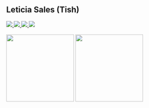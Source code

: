 ## Leticia Sales (Tish)

<div> 
  <a href="https://twitter.com/tishcode" target="_blank">
    <img src="https://img.shields.io/badge/Twitter-1DA1F2?style=for-the-badge&logo=twitter&logoColor=white" target="_blank">
  </a> 
  <a href="https://www.linkedin.com/in/leticia-s-28229b88/" target="_blank">
    <img src="https://img.shields.io/badge/-LinkedIn-%230077B5?style=for-the-badge&logo=linkedin&logoColor=white" target="_blank">
  </a> 
  <a href="mailto:tishcode@gmail.com">
    <img src="https://img.shields.io/badge/-Gmail-%23333?style=for-the-badge&logo=gmail&logoColor=white" target="_blank"Ω>
  </a>
  <a href="https://medium.com/@tishcode" target="_blank">
    <img src="https://img.shields.io/badge/Medium-12100E?style=for-the-badge&logo=medium&logoColor=whit" target="_blank">
  </a>
</div>
<br />
<div>
  <img height="180em" src="https://github-readme-stats.vercel.app/api?username=leticiasales&show_icons=true&theme=omni&include_all_commits=true&count_private=true"/>
  <img height="180em" src="https://github-readme-stats.vercel.app/api/top-langs/?username=leticiasales&layout=compact&langs_count=7&theme=omni"/>
</div>
